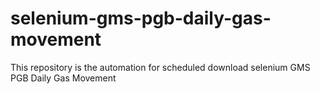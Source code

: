 # selenium-gms-pgb-daily-gas-movement
This repository is the automation for scheduled download selenium GMS PGB Daily Gas Movement
